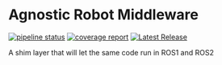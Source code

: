 # Agnostic Robot Middleware

 [![pipeline status](https://git.whoi.edu/ros/armw/badges/master/pipeline.svg)](https://git.whoi.edu/ros/armw/-/commits/master) 
 [![coverage report](https://git.whoi.edu/ros/armw/badges/master/coverage.svg)](https://git.whoi.edu/ros/armw/-/commits/master) 
 [![Latest Release](https://git.whoi.edu/ros/armw/-/badges/release.svg)](https://git.whoi.edu/ros/armw/-/releases) 

A shim layer that will let the same code run in ROS1 and ROS2
